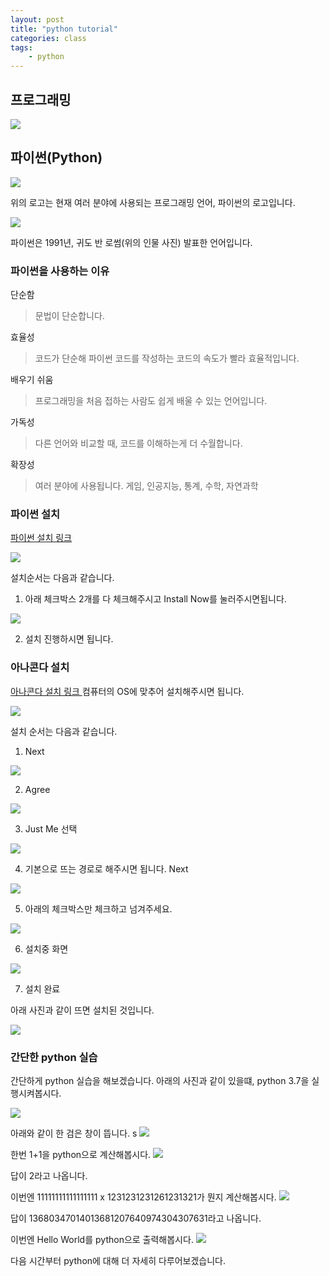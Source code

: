 ```yaml
---
layout: post
title: "python tutorial"
categories: class
tags:
    - python
--- 
```


## 프로그래밍

<img src = "../image/programming.jpg">

## 파이썬(Python)

<img src = "../image/python_logo.jpg">

위의 로고는 현재 여러 분야에 사용되는 프로그래밍 언어, 파이썬의 로고입니다.

<img src = "../image/Guido van Rossum.jpg">

파이썬은 1991년, 귀도 반 로썸(위의 인물 사진) 발표한 언어입니다.

### 파이썬을 사용하는 이유

단순함
> 문법이 단순합니다.

효율성
> 코드가 단순해 파이썬 코드를 작성하는 코드의 속도가 빨라 효율적입니다.

배우기 쉬움
> 프로그래밍을 처음 접하는 사람도 쉽게 배울 수 있는 언어입니다.

가독성
> 다른 언어와 비교할 때, 코드를 이해하는게 더 수월합니다.

확장성
> 여러 분야에 사용됩니다. 게임, 인공지능, 통계, 수학, 자연과학

### 파이썬 설치

<a href ="https://www.python.org/downloads/"> 파이썬 설치 링크</a>

<img src = "../image/python.org.jpg">

설치순서는 다음과 같습니다.
1. 아래 체크박스 2개를 다 체크해주시고 Install Now를 눌러주시면됩니다.

<img src = "../image/python_install_1.PNG">

2. 설치 진행하시면 됩니다.

### 아나콘다 설치
<a href = "https://www.anaconda.com/distribution/" >아나콘다 설치 링크 </a>
컴퓨터의 OS에 맞추어 설치해주시면 됩니다.

<img src = "../image/anaconda_python.jpg">

설치 순서는 다음과 같습니다.
1. Next
<img src = "../image/anaconda_install_1.jpg">

2. Agree

<img src = "../image/anaconda_install_2.jpg">

3. Just Me 선택

<img src = "../image/anaconda_install_3.jpg">

4. 기본으로 뜨는 경로로 해주시면 됩니다. Next

<img src = "../image/anaconda_install_4.jpg">

5. 아래의 체크박스만 체크하고 넘겨주세요.

<img src = "../image/anaconda_install_5.jpg">

6. 설치중 화면

<img src = "../image/anaconda_install_6.jpg">

7. 설치 완료

아래 사진과 같이 뜨면 설치된 것입니다.

<img src = "../image/anaconda_install_check.jpg">

### 간단한 python 실습

간단하게 python 실습을 해보겠습니다.
아래의 사진과 같이 있을떄, python 3.7을 실행시켜봅시다.

<img src = "../image/python.png">

아래와 같이 한 검은 창이 뜹니다.
s
<img src = "../image/python_tutoiral_1.jpg">

한번 1+1을 python으로 계산해봅시다.
<img src = "../image/python_tutoiral_2.jpg">

답이 2라고 나옵니다.

이번엔 11111111111111111 x 1231231231261231321가 뭔지 계산해봅시다.
<img src = "../image/python_tutoiral_3.jpg">

답이 13680347014013681207640974304307631라고 나옵니다.

이번엔 Hello World를 python으로 출력해봅시다.
<img src = "../image/python_tutoiral_3.jpg">

다음 시간부터 python에 대해 더 자세히 다루어보겠습니다.